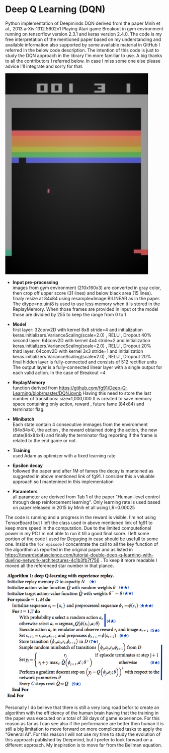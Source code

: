 # Deep Q Learning (DQN)
Python implementation of Deepminds DQN derived from the paper Mnih et al., 2013 arXiv:1312.5602v1 Playing Atari game Breakout in gym environment running on tensorflow version 2.3.1 and keras version 2.4.0. The code is my free interpretation of the mentioned paper based on my understanding and available information also supported by some available material in GitHub I referred in the below code description. The intention of this code is just to study the DQN approach in the library I'm more familiar to use. A big thanks to all the contributors I referred below. In case I miss some one else please advice I'll integrate and sorry for that.

![](pictures/Breakout.png)

* **Input pre-processing**\
images from gym environment (210x160x3) are converted in gray color, then crop off upper score (31 lines) and below black area (15 lines). finaly resize  at 84x84 using resample=Image.BILINEAR as in the paper. The dtype=np.uint8 is used to use less memory when it is stored in the ReplayMemory. When those frames are provided in input ot the model those are dividied by 255 to keep the range from 0 to 1.

* **Model**\
first layer: 32conv2D with kernel 8x8 stride=4 and initialization keras.initializers.VarianceScaling(scale=2.0) , RELU , Dropout 40%\
second layer: 64conv2D with kernel 4x4 stride=2 and initialization keras.initializers.VarianceScaling(scale=2.0) , RELU , Dropout 20%\
third layer: 64conv2D with kernel 3x3 stride=1 and initialization keras.initializers.VarianceScaling(scale=2.0) , RELU , Dropout 20%\
final hidden layer is fully-connected and consists of 512 rectifier units\
The output layer is a fully-connected linear layer with a single output for each valid action. In the case of Breakout =4 


* **ReplayMemory**\
function derived from https://github.com/fg91/Deep-Q-Learning/blob/master/DQN.ipynb
Having this need to store the last number of transitions: size=1,000,000  It is created to save memory space containing only action, reward , future fame (84x84) and terminator flag.

* **Minibatch**\
Each state contain 4 consecutive immages from the environment (84x84x4), the action , the reward obtained doing the action, the new state(84x84x4) and finally the terminator flag reporting if the frame is related to the end game or not. 

* **Training**\
used Adam as optimizer with a fixed learning rate

* **Epsilon decay**\
followed the paper and after 1M of fames the decay is manteined as suggested in above mentioned link of fg91. I consider this a valuable approach so I mantenined in this implementation

* **Parameters**\
all parameter are derived from Tab 1 of the paper "Human-level control through deep reinforcement learning". Only learning rate is used based on paper released in 2015 by Mnih et all using LR=0.00025

The code is running and a progress in the reward is visible. I'm not using TensorBoard but I left the class used in above mentioned link of fg91 to keep more speed in the computation. Due to the limited computetional power in my PC I'm not able to run it till a good final score. I left some portion of the code I used for Deguging in case should be usefull to some one. Inside the ```for episode``` I concentrate the call to all the key function of the algorithm as reported in the original paper and as listed in https://towardsdatascience.com/tutorial-double-deep-q-learning-with-dueling-network-architectures-4c1b3fb7f756 . To keep it more readable I moved all the referenced star number in that plance.


![](pictures/DQN_paper_algo.png)

Personally I do believe that there is still a very long road befor to create an algorithm with the efficiency of the human brain having that the training in the paper was executed on a total of 38 days of game experience. For this reason as far as I can see also if the performance are better then human it is still a big limitation to move forward on more complicated tasks to apply the "General AI". For this reason I will not use my time to study the evolution of this approach published by Deepmind, but I prefer to look forward on a different approach. My inspiration is to move far from the Bellman equation.

